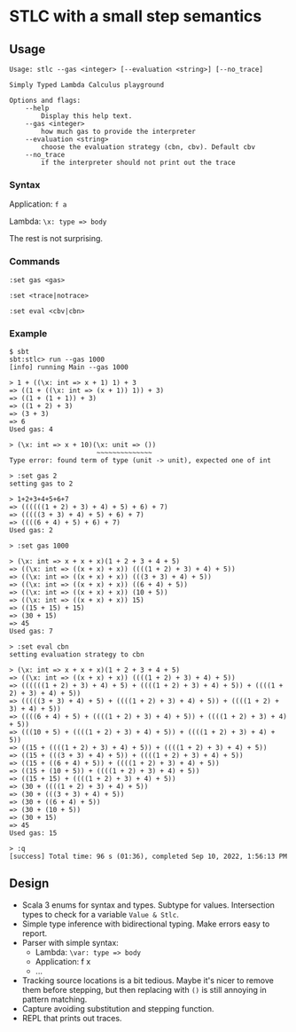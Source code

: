 # STLC with a small step semantics

## Usage

```
Usage: stlc --gas <integer> [--evaluation <string>] [--no_trace]

Simply Typed Lambda Calculus playground

Options and flags:
    --help
        Display this help text.
    --gas <integer>
        how much gas to provide the interpreter
    --evaluation <string>
        choose the evaluation strategy (cbn, cbv). Default cbv
    --no_trace
        if the interpreter should not print out the trace
```

### Syntax

Application: `f a`

Lambda: `\x: type => body`

The rest is not surprising.

### Commands

`:set gas <gas>`

`:set <trace|notrace>`

`:set eval <cbv|cbn>`


### Example

```
$ sbt
sbt:stlc> run --gas 1000
[info] running Main --gas 1000

> 1 + ((\x: int => x + 1) 1) + 3
=> ((1 + ((\x: int => (x + 1)) 1)) + 3)
=> ((1 + (1 + 1)) + 3)
=> ((1 + 2) + 3)
=> (3 + 3)
=> 6
Used gas: 4

> (\x: int => x + 10)(\x: unit => ())
                      ~~~~~~~~~~~~~~
Type error: found term of type (unit -> unit), expected one of int

> :set gas 2
setting gas to 2

> 1+2+3+4+5+6+7
=> ((((((1 + 2) + 3) + 4) + 5) + 6) + 7)
=> (((((3 + 3) + 4) + 5) + 6) + 7)
=> ((((6 + 4) + 5) + 6) + 7)
Used gas: 2

> :set gas 1000

> (\x: int => x + x + x)(1 + 2 + 3 + 4 + 5)
=> ((\x: int => ((x + x) + x)) ((((1 + 2) + 3) + 4) + 5))
=> ((\x: int => ((x + x) + x)) (((3 + 3) + 4) + 5))
=> ((\x: int => ((x + x) + x)) ((6 + 4) + 5))
=> ((\x: int => ((x + x) + x)) (10 + 5))
=> ((\x: int => ((x + x) + x)) 15)
=> ((15 + 15) + 15)
=> (30 + 15)
=> 45
Used gas: 7

> :set eval cbn
setting evaluation strategy to cbn

> (\x: int => x + x + x)(1 + 2 + 3 + 4 + 5)
=> ((\x: int => ((x + x) + x)) ((((1 + 2) + 3) + 4) + 5))
=> ((((((1 + 2) + 3) + 4) + 5) + ((((1 + 2) + 3) + 4) + 5)) + ((((1 + 2) + 3) + 4) + 5))
=> (((((3 + 3) + 4) + 5) + ((((1 + 2) + 3) + 4) + 5)) + ((((1 + 2) + 3) + 4) + 5))
=> ((((6 + 4) + 5) + ((((1 + 2) + 3) + 4) + 5)) + ((((1 + 2) + 3) + 4) + 5))
=> (((10 + 5) + ((((1 + 2) + 3) + 4) + 5)) + ((((1 + 2) + 3) + 4) + 5))
=> ((15 + ((((1 + 2) + 3) + 4) + 5)) + ((((1 + 2) + 3) + 4) + 5))
=> ((15 + (((3 + 3) + 4) + 5)) + ((((1 + 2) + 3) + 4) + 5))
=> ((15 + ((6 + 4) + 5)) + ((((1 + 2) + 3) + 4) + 5))
=> ((15 + (10 + 5)) + ((((1 + 2) + 3) + 4) + 5))
=> ((15 + 15) + ((((1 + 2) + 3) + 4) + 5))
=> (30 + ((((1 + 2) + 3) + 4) + 5))
=> (30 + (((3 + 3) + 4) + 5))
=> (30 + ((6 + 4) + 5))
=> (30 + (10 + 5))
=> (30 + 15)
=> 45
Used gas: 15

> :q
[success] Total time: 96 s (01:36), completed Sep 10, 2022, 1:56:13 PM
```

## Design

- Scala 3 enums for syntax and types. Subtype for values. Intersection types to check for a variable `Value & Stlc`.
- Simple type inference with bidirectional typing. Make errors easy to report.
- Parser with simple syntax:
    * Lambda: `\var: type => body`
    * Application: f x
    * ...
- Tracking source locations is a bit tedious. Maybe it's nicer to remove them before stepping, but then replacing with `()` is still annoying in pattern matching.
- Capture avoiding substitution and stepping function.
- REPL that prints out traces.

